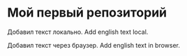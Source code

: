 # Мой первый репозиторий

Добавил текст локально. Add english text local.

Добавил текст через браузер. Add english text in browser.
